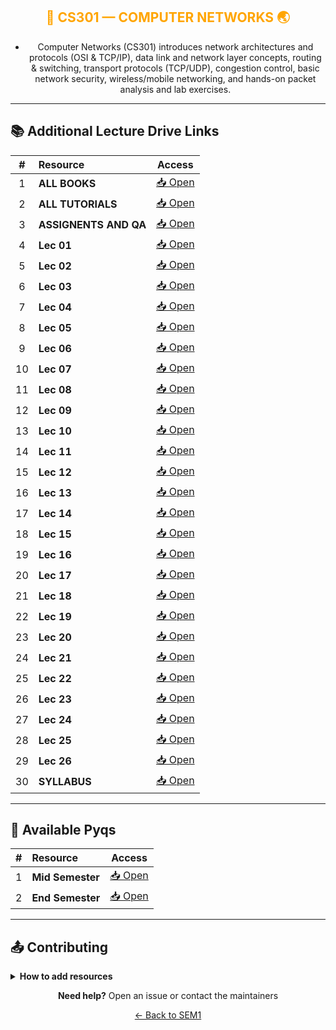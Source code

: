 <div align = "center" style="color:orange">

## 🌿 CS301 — COMPUTER NETWORKS 🌏

</div>

<div align = "center">

- Computer Networks (CS301) introduces network architectures and protocols (OSI & TCP/IP), data link and network layer concepts, routing & switching, transport protocols (TCP/UDP), congestion control, basic network security, wireless/mobile networking, and hands-on packet analysis and lab exercises.

</div>

---

## 📚 Additional Lecture Drive Links

<div align="center">

| #  | Resource | Access |
|:-:|:---------|:------:|
| 1  | **ALL BOOKS** | [📥 Open](https://drive.google.com/open?id=1LLC71sj2RQnvGyQvA7Vfy1JmdfI8BHsg&usp=drive_copy) |
| 2  | **ALL TUTORIALS** | [📥 Open](https://drive.google.com/open?id=153SBCkkF5k49n0n7_WwsVHUN6dp_rBxl&usp=drive_copy) |
| 3  | **ASSIGNENTS AND QA** | [📥 Open](https://drive.google.com/open?id=1f1N9LzeKlVaMJjNSs35yer4Q_fnTm2ll&usp=drive_copy) |
| 4  | **Lec 01** | [📥 Open](https://drive.google.com/open?id=1TCytjo7U1kh8F35VI6RZ1Mp7JyjDe7oz&usp=drive_copy) |
| 5  | **Lec 02** | [📥 Open](https://drive.google.com/open?id=1daVPsNULL3zF3hWNpa_0jfe-pXyEAHvZ&usp=drive_copy) |
| 6  | **Lec 03** | [📥 Open](https://drive.google.com/open?id=1PmSQo-k644iTpYXpl3gbb9W7NORPAGvy&usp=drive_copy) |
| 7  | **Lec 04** | [📥 Open](https://drive.google.com/open?id=1iH04Q0YZMDVoRbWP9GiI61GnRNSYSRfx&usp=drive_copy) |
| 8  | **Lec 05** | [📥 Open](https://drive.google.com/open?id=1Rz3ykgbm-SeKyiJ_ihLs5taNvswX2-s3&usp=drive_copy) |
| 9  | **Lec 06** | [📥 Open](https://drive.google.com/open?id=1375dJ2_UVriqWQ3HMXScBQuEFK50ITA3&usp=drive_copy) |
| 10 | **Lec 07** | [📥 Open](https://drive.google.com/open?id=1mUclEEYw0Rjcg2QtDwquuTmugPVuqMNk&usp=drive_copy) |
| 11 | **Lec 08** | [📥 Open](https://drive.google.com/open?id=1vTk0Si5-YUFHwIng9ijwJlAy8gQr7_3R&usp=drive_copy) |
| 12 | **Lec 09** | [📥 Open](https://drive.google.com/open?id=1B_AOS5pH78zWFcKCcjsP3WmNmNf98NLF&usp=drive_copy) |
| 13 | **Lec 10** | [📥 Open](https://drive.google.com/open?id=1PHqAGfB0SW5zNdFUo_FhVxKfnqEp2LlQ&usp=drive_copy) |
| 14 | **Lec 11** | [📥 Open](https://drive.google.com/open?id=1I1CX_0FqKey-MZSf9Zc0psOrqRCJ3kAq&usp=drive_copy) |
| 15 | **Lec 12** | [📥 Open](https://drive.google.com/open?id=1XFDaNNCUo6FQHn-eDB6gyGyrEjev_RCL&usp=drive_copy) |
| 16 | **Lec 13** | [📥 Open](https://drive.google.com/open?id=1S9pgZc_OJRgOgGeUEm3L9b6py4IQDJRo&usp=drive_copy) |
| 17 | **Lec 14** | [📥 Open](https://drive.google.com/open?id=1z8pFEh5Dqt43Z4PX8gBKn2W0QiINoKRr&usp=drive_copy) |
| 18 | **Lec 15** | [📥 Open](https://drive.google.com/open?id=1k2C_c5oPsprhn-G3Nto8lrGINKeqJ3jl&usp=drive_copy) |
| 19 | **Lec 16** | [📥 Open](https://drive.google.com/open?id=1trjNm3suEvHMxKRNNbOd-GLfHlMlZSBz&usp=drive_copy) |
| 20 | **Lec 17** | [📥 Open](https://drive.google.com/open?id=1NLNKf43LaoLHpH9lbONNLayZYkJLHegy&usp=drive_copy) |
| 21 | **Lec 18** | [📥 Open](https://drive.google.com/open?id=1eG7FXh-5LbJNgUoWi0QJly6OHrfa2tzZ&usp=drive_copy) |
| 22 | **Lec 19** | [📥 Open](https://drive.google.com/open?id=1kOwv6kDevE1R3fYTlollTIHCs9bvIUEL&usp=drive_copy) |
| 23 | **Lec 20** | [📥 Open](https://drive.google.com/open?id=1hChHjkbRDiT1kNHv7G-hlYSysfwBx1en&usp=drive_copy) |
| 24 | **Lec 21** | [📥 Open](https://drive.google.com/open?id=1ax2aChIKepNRl2YYxg6k6bDreCuv-i8B&usp=drive_copy) |
| 25 | **Lec 22** | [📥 Open](https://drive.google.com/open?id=1mf52Gb4ksVMLgDVf9trGKe8rPsCEdzRk&usp=drive_copy) |
| 26 | **Lec 23** | [📥 Open](https://drive.google.com/open?id=1nj1SNaQBd1MdZdse1pKLdDrkMX6Mb87z&usp=drive_copy) |
| 27 | **Lec 24** | [📥 Open](https://drive.google.com/open?id=1a7HRG0W0OHhY7oz1MjOKjTJ7L3oOR4U0&usp=drive_copy) |
| 28 | **Lec 25** | [📥 Open](https://drive.google.com/open?id=1dYChvxqYMNbr4DAUZyxT9F6QsBgCpOwS&usp=drive_copy) |
| 29 | **Lec 26** | [📥 Open](https://drive.google.com/open?id=1lEajARt4ffPh4J8cBgqH1gvS0ObhRUof&usp=drive_copy) |
| 30 | **SYLLABUS** | [📥 Open](https://drive.google.com/open?id=1ewhAQ6j9SgMNFzVsy8uzNQePRBDnEidm&usp=drive_copy) |

</div>

---

## 📑 Available Pyqs

<div align="center">

|  #  | Resource         |             Access             |
| :-: | :--------------- | :----------------------------: |
|  1  | **Mid Semester** | [📥 Open](./PYQ/Mid-Semester/) |
|  2  | **End Semester** | [📥 Open](./PYQ/End-Semester/) |

</div>

---

## 📤 Contributing

<details>
<summary><b>How to add resources</b></summary>

### Option A: Upload PDFs

```
CS301/
├── CS301_Mid_2024.pdf
├── CS301_End_2023.pdf
└── CS301_Notes_TopicX.pdf
```

### Option B: Add Drive Links (Recommended)

Add your Google Drive share link to the table above following the existing format.

**📝 Naming Convention**

- For exams: `CS301_Mid_YYYY.pdf` or `CS301_End_YYYY.pdf`
- For notes: `CS301_Lecture#_Topic.pdf`
- For assignments: `CS301_Assignment#_YYYY.pdf`

> 💡 **Important:** Only add files you have permission to share

</details>



<div align="center">

**Need help?** Open an issue or contact the maintainers

[← Back to SEM1](../)

</div>
